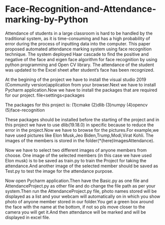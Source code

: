 # Face-Recognition-and-Attendance-marking-by-Python
Attendance of students in a large classroom is hard to be handled by the traditional  system,  as  it  is  time-consuming  and  has  a  high  probability  of  error during  the  process  of  inputting  data  into  the  computer.  This  paper  proposed automated  attendance  marking  system  using  face  recognition  technique.  The system deployed Haar cascade to find the positive and negative of the face and eigen face  algorithm  for  face  recognition  by  using  python  programming  and Open CV library. The attendance of the student was updated to the Excel sheet after student’s face has been recognized.


At the begining of the project we have to install the visual
studio 2019 (Community version)application from your browser.Next we have to
install Pycharm application.Now we have to install the packages that are
required for our project.
file<settings<packages

The packages for this project is:
(1)cmake
(2)dlib 
(3)numpy
(4)opencv
(5)face-recognition

These packages should be installed before the starting of the project
and in this project we have to use dlib(19.18.0) in specific 
because to reduce the error in the project.Now we have 
to browse for the pictures.For example,we have 
used pictures like Elon Musk,Jeo Biden,Trump,Modi,Virat Kohli.
The images of the members is stored in the folder(*(here)ImagesAttendance).


Now we have to select two different images of anyone members from choose.
One image of the selected members (in this case we have used Elon musk) is to 
be saved as train.py to train the Project for taking the attendance.And another 
image of the selected member should be saved as Test.py to test the image for 
the attendance purpose.

Now open Pycharm application.Then have the Basic.py as one file and AttendanceProject.py
as other file and do change the file path as per your system.Then run the 
AttendanceProject.py file, photo names stored will be displayed as a list 
and your webcam will automatically on in which you show photo of anyone member stored
in our folder.You get a green box around the face with the name at the bottom, if 
not so pls move closer to the camera you will get it.And then attendance will
be marked and will be displayed in excel file. 
